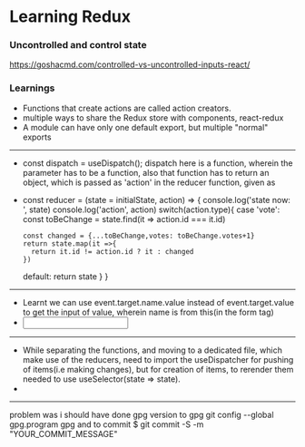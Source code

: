 # Learning Redux
### Uncontrolled and control state
https://goshacmd.com/controlled-vs-uncontrolled-inputs-react/

### Learnings
- Functions that create actions are called action creators.
- multiple ways to share the Redux store with components, react-redux
- A module can have only one default export, but multiple "normal" exports
***
- const dispatch = useDispatch(); dispatch here is a function, wherein the parameter has to be a function, also that function has to return an object, which is passed as 'action' in the reducer function, given as 
- const reducer = (state = initialState, action) => {
  console.log('state now: ', state)
  console.log('action', action)
  switch(action.type){
    case 'vote':
      const toBeChange = state.find(it => action.id === it.id)
      
      const changed = {...toBeChange,votes: toBeChange.votes+1}
      return state.map(it =>{
        return it.id != action.id ? it : changed
      })
    default:
      return state
  }
}
***
- Learnt we can use event.target.name.value instead of event.target.value to get the input of value, wherein name is from this(in the form tag)
- <input name="n"> </input>
***
- While separating the functions, and moving to a dedicated file, which make use of the reducers, need to import the useDispatcher for pushing of items(i.e making changes), but for creation of items, to rerender them needed to use useSelector(state => state).
- 
***
problem was i should have done gpg version to gpg
git config --global gpg.program gpg
and to commit 
$ git commit -S -m "YOUR_COMMIT_MESSAGE"